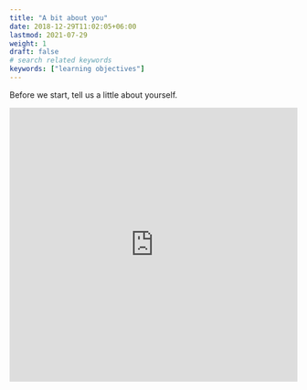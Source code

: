 ```yaml
---
title: "A bit about you"
date: 2018-12-29T11:02:05+06:00
lastmod: 2021-07-29
weight: 1
draft: false
# search related keywords
keywords: ["learning objectives"]
---
```


Before we start, tell us a little about yourself.

<iframe width="640px" height= "480px" src= "https://forms.office.com/Pages/ResponsePage.aspx?id=FRGudvwe8kqlNuKyRDrxoF9eRsjmWVREro7PsHC7hkVURTBQU1hNOUVBWllHWlBBUTJDWDNRVU5VNC4u&embed=true" frameborder= "0" marginwidth= "0" marginheight= "0" style= "border: none; max-width:100%; max-height:100vh" allowfullscreen webkitallowfullscreen mozallowfullscreen msallowfullscreen> </iframe>